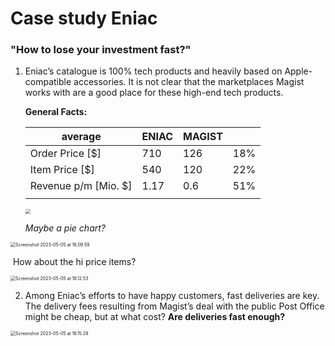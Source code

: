 

# Case study Eniac

### "How to lose your investment fast?"

1. Eniac’s catalogue is 100% tech products and heavily based on Apple-compatible accessories. It is not clear that the marketplaces Magist works with are a good place for these high-end tech products.

   
   
   **General Facts:**
   
   | average              | ENIAC | MAGIST |      |
   | -------------------- | ----- | ------ | ---- |
   | Order Price [$]      | 710   | 126    | 18%  |
   | Item Price [$]       | 540   | 120    | 22%  |
   | Revenue p/m [Mio. $] | 1.17  | 0.6    | 51%  |
   |                      |       |        |      |
   
   <img src="/Users/Smirnov/Desktop/BOOOOTCAMP/Chapter 1/Doc/Image/Screenshot 2023-05-05 at 16.07.09.png" style="zoom:50%;" />
   
   *Maybe a pie chart?* 

<img src="/Users/Smirnov/Desktop/BOOOOTCAMP/Chapter 1/Doc/Image/Screenshot 2023-05-05 at 16.09.59.png" alt="Screenshot 2023-05-05 at 16.09.59" style="zoom:50%;" />

​		How about the hi price items? 



<img src="/Users/Smirnov/Desktop/BOOOOTCAMP/Chapter 1/Doc/Image/Screenshot 2023-05-05 at 16.12.53.png" alt="Screenshot 2023-05-05 at 16.12.53" style="zoom:50%;" />

2. Among Eniac’s efforts to have happy customers, fast deliveries are key. The delivery fees resulting from Magist’s deal with the public Post Office might be cheap, but at what cost? **Are deliveries fast enough?**

<img src="/Users/Smirnov/Desktop/BOOOOTCAMP/Chapter 1/Doc/Image/Screenshot 2023-05-05 at 16.15.29.png" alt="Screenshot 2023-05-05 at 16.15.29" style="zoom:50%;" />
